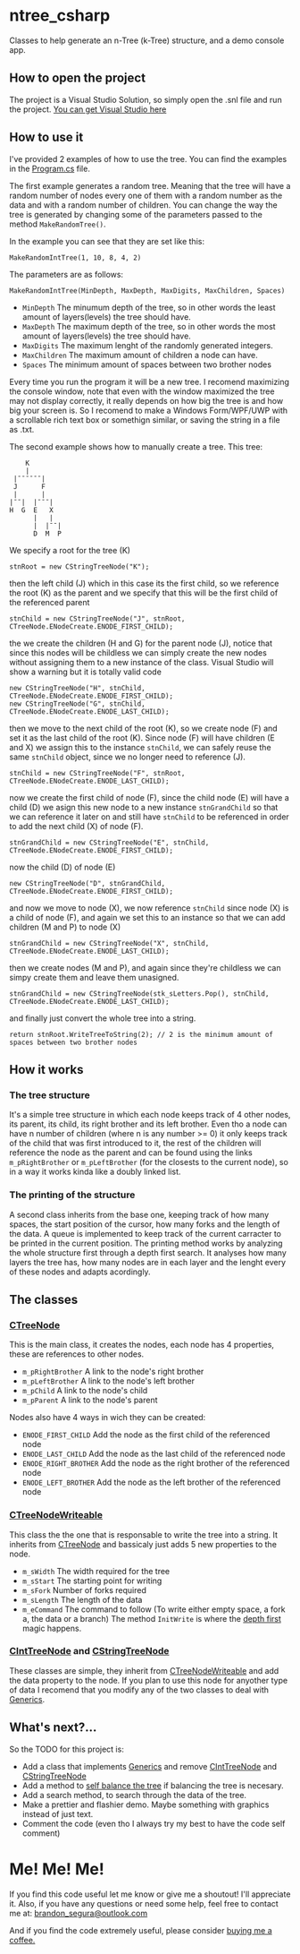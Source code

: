 # ntree_csharp
Classes to help generate an n-Tree (k-Tree) structure, and a demo console app.
## How to open the project
The project is a Visual Studio Solution, so simply open the .snl file and run the project. [You can get Visual Studio here](https://visualstudio.microsoft.com/)
## How to use it
I've provided 2 examples of how to use the tree. You can find the examples in the [Program.cs](https://github.com/01000010/ntree_csharp/blob/master/ntree_csharp/ntree_csharp/Program.cs) file.

The first example generates a random tree. Meaning that the tree will have a random number of nodes every one of them with a random number as the data and with a random number of children. You can change the way the tree is generated by changing some of the parameters passed to the method ```MakeRandomTree()```.

In the example you can see that they are set like this:
```
MakeRandomIntTree(1, 10, 8, 4, 2)
```
The parameters are as follows:
```
MakeRandomIntTree(MinDepth, MaxDepth, MaxDigits, MaxChildren, Spaces)
```
- ```MinDepth```    The minumum depth of the tree, so in other words the least amount of layers(levels) the tree should have.
- ```MaxDepth```    The maximum depth of the tree, so in other words the most amount of layers(levels) the tree should have.
- ```MaxDigits```   The maximum lenght of the randomly generated integers.
- ```MaxChildren``` The maximum amount of children a node can have.
- ```Spaces```      The minimum amount of spaces between two brother nodes

Every time you run the program it will be a new tree. I recomend maximizing the console window, note that even with the window maximized the tree may not display correctly, it really depends on how big the tree is and how big your screen is. So I recomend to make a Windows Form/WPF/UWP with a scrollable rich text box or somethign similar, or saving the string in a file as .txt.

The second example shows how to manually create a tree. This tree:
```
    K          
    |          
 |¯¯¯¯¯¯|      
 J      F      
 |      |      
|¯¯|  |¯¯¯|    
H  G  E   X    
      |   |    
      |  |¯¯|  
      D  M  P  
```
We specify a root for the tree (K)
```
stnRoot = new CStringTreeNode("K");
```
then the left child (J) which in this case its the first child, so we reference the root (K) as the parent and we specify that this will be the first child of the referenced parent
```
stnChild = new CStringTreeNode("J", stnRoot, CTreeNode.ENodeCreate.ENODE_FIRST_CHILD);
```
the we create the children (H and G) for the parent node (J), notice that since this nodes will be childless we can simply create the new nodes without assigning them to a new instance of the class. Visual Studio will show a warning but it is totally valid code
```
new CStringTreeNode("H", stnChild, CTreeNode.ENodeCreate.ENODE_FIRST_CHILD);
new CStringTreeNode("G", stnChild, CTreeNode.ENodeCreate.ENODE_LAST_CHILD);
```
then we move to the next child of the root (K), so we create node (F) and set it as the last child of the root (K). Since node (F) will have children (E and X) we assign this to the instance ```stnChild```, we can safely reuse the same ```stnChild``` object, since we no longer need to reference (J).
```
stnChild = new CStringTreeNode("F", stnRoot, CTreeNode.ENodeCreate.ENODE_LAST_CHILD);
```
now we create the first child of node (F), since the child node (E) will have a child (D) we asign this new node to a new instance ```stnGrandChild``` so that we can reference it later on and still have ```stnChild``` to be referenced in order to add the next child (X) of node (F).
```
stnGrandChild = new CStringTreeNode("E", stnChild, CTreeNode.ENodeCreate.ENODE_FIRST_CHILD);
```
now the child (D) of node (E)
```
new CStringTreeNode("D", stnGrandChild, CTreeNode.ENodeCreate.ENODE_FIRST_CHILD);
```
and now we move to node (X), we now reference ```stnChild``` since node (X) is a child of node (F), and again we set this to an instance so that we can add children (M and P) to node (X)
```
stnGrandChild = new CStringTreeNode("X", stnChild, CTreeNode.ENodeCreate.ENODE_LAST_CHILD);
```
then we create nodes (M and P), and again since they're childless we can simpy create them and leave them unasigned.
```
stnGrandChild = new CStringTreeNode(stk_sLetters.Pop(), stnChild, CTreeNode.ENodeCreate.ENODE_LAST_CHILD);
```
and finally just convert the whole tree into a string.
```
return stnRoot.WriteTreeToString(2); // 2 is the minimum amount of spaces between two brother nodes
```
## How it works
### The tree structure
It's a simple tree structure in which each node keeps track of 4 other nodes, its parent, its child, its right brother and its left brother.
Even tho a node can have n number of children (where n is any number >= 0) it only keeps track of the child that was first introduced to it, the rest of the children will reference the node as the parent and can be found using the links ```m_pRightBrother``` or ```m_pLeftBrother``` (for the closests to the current node), so in a way it works kinda like a doubly linked list.
### The printing of the structure
A second class inherits from the base one, keeping track of how many spaces, the start position of the cursor, how many forks and the length of the data. A queue is implemented to keep track of the current carracter to be printed in the current position.
The printing method works by analyzing the whole structure first through a depth first search. It analyses how many layers the tree has, how many nodes are in each layer and the lenght every of these nodes and adapts acordingly.
## The classes
### [CTreeNode](https://github.com/01000010/ntree_csharp/blob/master/ntree_csharp/ntree_csharp/CTreeNode.cs)
This is the main class, it creates the nodes, each node has 4 properties, these are references to other nodes.
- ```m_pRightBrother``` A link to the node's right brother
- ```m_pLeftBrother```  A link to the node's left brother
- ```m_pChild```        A link to the node's child
- ```m_pParent```       A link to the node's parent

Nodes also have 4 ways in wich they can be created:

- ```ENODE_FIRST_CHILD```   Add the node as the first child of the referenced node
- ```ENODE_LAST_CHILD```    Add the node as the last child of the referenced node
- ```ENODE_RIGHT_BROTHER``` Add the node as the right brother of the referenced node
- ```ENODE_LEFT_BROTHER```  Add the node as the left brother of the referenced node
### [CTreeNodeWriteable](https://github.com/01000010/ntree_csharp/blob/master/ntree_csharp/ntree_csharp/CTreeNodeWriteable.cs)
This class the the one that is responsable to write the tree into a string. It inherits from 
[CTreeNode](https://github.com/01000010/ntree_csharp/blob/master/ntree_csharp/ntree_csharp/CTreeNode.cs) and bassicaly just adds 5 new properties to the node.
- ```m_sWidth```    The width required for the tree
- ```m_sStart```    The starting point for writing
- ```m_sFork```     Number of forks required
- ```m_sLength```   The length of the data
- ```m_eCommand```  The command to follow (To write either empty space, a fork a, the data or a branch)
The method ```InitWrite``` is where the [depth first](https://en.wikipedia.org/wiki/Depth-first_search) magic happens.
### [CIntTreeNode](https://github.com/01000010/ntree_csharp/blob/master/ntree_csharp/ntree_csharp/CIntTreeNode.cs) and [CStringTreeNode](https://github.com/01000010/ntree_csharp/blob/master/ntree_csharp/ntree_csharp/CStringTreeNode.cs)
These classes are simple, they inherit from [CTreeNodeWriteable](https://github.com/01000010/ntree_csharp/blob/master/ntree_csharp/ntree_csharp/CTreeNodeWriteable.cs) and add the data property to the node. If you plan to use this node for anyother type of data I recomend that you modify any of the two classes to deal with [Generics](https://msdn.microsoft.com/en-us/library/ms379564(v=vs.80).aspx).
## What's next?...
So the TODO for this project is:
* Add a class that implements [Generics](https://msdn.microsoft.com/en-us/library/ms379564(v=vs.80).aspx) and remove [CIntTreeNode](https://github.com/01000010/ntree_csharp/blob/master/ntree_csharp/ntree_csharp/CIntTreeNode.cs) and [CStringTreeNode](https://github.com/01000010/ntree_csharp/blob/master/ntree_csharp/ntree_csharp/CStringTreeNode.cs)
* Add a method to [self balance the tree](https://en.wikipedia.org/wiki/Self-balancing_binary_search_tree) if balancing the tree is necesary.
* Add a search method, to search through the data of the tree.
* Make a prettier and flashier demo. Maybe something with graphics instead of just text.
* Comment the code (even tho I always try my best to have the code self comment)
# Me! Me! Me!
If you find this code useful let me know or give me a shoutout! I'll appreciate it. Also, if you have any questions or need some help, feel free to contact me at: brandon_segura@outlook.com

And if you find the code extremely useful, please consider [buying me a coffee.](https://www.paypal.me/BrandonSegura)
